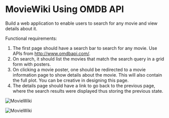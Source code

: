 # MovieWiki Using OMDB API

Build a web application to enable users to search for any movie and view details about it.

Functional requirements:
1. The first page should have a search bar to search for any movie. Use APIs from http://www.omdbapi.com/.
2. On search, it should list the movies that match the search query in a grid form with posters. 
3. On clicking a movie poster, one should be redirected to a movie information page to show details about the movie. This will also contain the full plot. You can be creative in designing this page.
4. The details page should have a link to go back to the previous page, where the search results were displayed thus storing the previous state.


![MovieWiki](/images/homepage.png)

![MovieWiki](/images/search.png)

